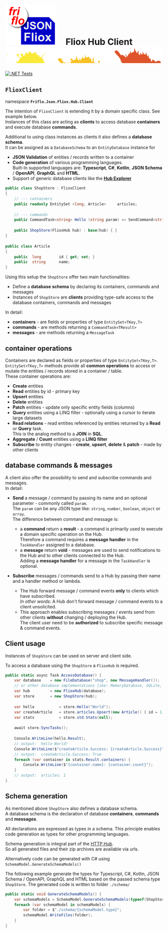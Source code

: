

# ![logo](../../../docs/images/Json-Fliox.svg)     **Fliox Hub Client**      ![SPLASH](../../../docs/images/paint-splatter.svg)

[![.NET Tests](https://github.com/friflo/Friflo.Json.Fliox/workflows/.NET/badge.svg)](https://github.com/friflo/Friflo.Json.Fliox/actions)


## `FlioxClient`
namespace **`Friflo.Json.Fliox.Hub.Client`**

The intention of `FlioxClient` is extending it by a domain specific class. See example below.  
Instances of this class are acting as **clients** to access database **containers**
and execute database **commands**.

Additional to using class instances as clients it also defines a **database schema**.  
It can be assigned as a `DatabaseSchema` to an `EntityDatabase` instance for
- **JSON Validation** of entities / records written to a container
- **Code generation** of various programming languages.  
  Built-In supported languages are: **Typescript**, **C#**, **Kotlin**, **JSON Schema** / **OpenAPI**, **GraphQL** and **HTML**.
- Support of generic database clients like the [**Hub Explorer**](../../Fliox.Hub.Explorer/README.md)


``` csharp
public class ShopStore : FlioxClient
{
    // --- containers
    public readonly EntitySet <long, Article>     articles;

    // --- commands
    public CommandTask<string> Hello (string param) => SendCommand<string, string> ("Hello", param);
    
    public ShopStore(FlioxHub hub) : base(hub) { }
}

public class Article
{
    public  long        id { get; set; }
    public  string      name;
}
```

Using this setup the `ShopStore` offer two main functionalities:
-   Define a **database schema** by declaring its containers, commands and messages
-   Instances of `ShopStore` are **clients** providing
    type-safe access to the database containers, commands and messages  

In detail:
- **containers** - are fields or properties of type `EntitySet<TKey,T>`
- **commands**   - are methods returning a `CommandTask<TResult>`
- **messages**   - are methods returning a `MessageTask`

## container operations
Containers are declared as fields or properties of type `EntitySet<TKey,T>`.  
`EntitySet<TKey,T>` methods provide all **common operations** to access or mutate the
entities / records stored in a container / table.  
These container operations are:
- **Create** entities
- **Read** entities by id - primary key
- **Upsert** entities
- **Delete** entities
- **Patch** entities - update only specific entity fields (columns)
- **Query** entities using a LINQ filter - optionally using a cursor to iterate large datasets
- **Read relations** - read entities referenced by entities returned by a **Read** or **Query** task.  
  This is the analog method to a **JOIN** in **SQL**.
- **Aggregate** / **Count** entities using a **LINQ filter**
- **Subscribe** to entity changes - **create**, **upsert**, **delete** & **patch** - made by other clients


## database commands & messages

A client also offer the possibility to send and subscribe commands and messages.  
In detail:

- **Send** a message / command by passing its name and an optional parameter - commonly called `param`.  
  The `param` can be any JSON type like: `string`, `number`, `boolean`, `object` or `array`.  
  The difference between command and message is:
  - a **command** return a **result** - a command is primarily used to execute a domain specific operation on the Hub.  
    Therefore a command requires a **message handler** in the `TaskHandler` assigned to a database.
  - a **message** return **void**     - messages are used to send notifications to the Hub and to other clients connected to the Hub.  
    Adding a **message handler** for a message in the `TaskHandler` is optional.

- **Subscribe** messages / commands send to a Hub by passing their name and a handler method or lambda.  
  - The Hub forward message / command events **only** to clients which have subscribed.  
    *In other words:* A Hub don't forward message / command events to a client unsolicited.  
  - This approach enables subscribing messages / events send from other clients **without** changing / deploying the Hub.  
    The client user need to be **authorized** to subscribe specific message & command events.


## Client usage

Instances of `ShopStore` can be used on server and client side.

To access a database using the `ShopStore` a `FlioxHub` is required.

``` csharp
public static async Task AccessDatabase() {
    var database    = new FileDatabase("shop", new MessageHandler());
    // or other database implementations like: MemoryDatabase, SQLite, Postgres, ...
    var hub         = new FlioxHub(database);
    var store       = new ShopStore(hub);
    
    var hello           = store.Hello("World");
    var createArticle   = store.articles.Upsert(new Article() { id = 1, name = "Bread" });
    var stats           = store.std.Stats(null);

    await store.SyncTasks();
    
    Console.WriteLine(hello.Result);
    // output:  hello World!
    Console.WriteLine($"createArticle.Success: {createArticle.Success}");
    // output:  createArticle.Success: True
    foreach (var container in stats.Result.containers) {
        Console.WriteLine($"{container.name}: {container.count}");
    }
    // output:  articles: 1
}
```

## Schema generation

As mentioned above `ShopStore` also defines a database schema.  
A database schema is the declaration of database **containers**, **commands** and **messages**.  

All declarations are expressed as types in a schema. This principle enables code generation as types
for other programming languages.

Schema generation is integral part of the [HTTP Hub](../Host/README.md#httphost).  
So all generated files and their zip archives are available via urls.

Alternatively code can be generated with C# using `SchemaModel.GenerateSchemaModels()`

The following example generate the types for Typescript, C#, Kotlin, JSON Schema / OpenAPI, GraphQL and HTML based on the
passed schema type `ShopStore`. The generated code is written to folder `./schema/`

``` csharp
public static void GenerateSchemaModels() {
    var schemaModels = SchemaModel.GenerateSchemaModels(typeof(ShopStore));
    foreach (var schemaModel in schemaModels) {
        var folder = $"./schema/{schemaModel.type}";
        schemaModel.WriteFiles(folder);
    }
}
```




